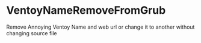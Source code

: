 # VentoyNameRemoveFromGrub
Remove Annoying Ventoy Name and web url or change it to another without changing source file
